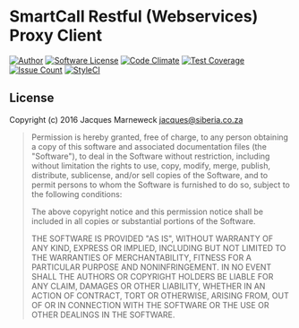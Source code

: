# SmartCall Restful (Webservices) Proxy Client

[![Author](http://img.shields.io/badge/author-@jacques-blue.svg?style=flat-square)](https://twitter.com/jacques)
[![Software License](https://img.shields.io/badge/license-MIT-brightgreen.svg?style=flat-square)](LICENSE.md)
[![Code Climate](https://codeclimate.com/repos/5843f9769d6f800bb60003e5/badges/aea14860b9086edef1b0/gpa.svg)](https://codeclimate.com/repos/5843f9769d6f800bb60003e5/feed)
[![Test Coverage](https://codeclimate.com/repos/5843f9769d6f800bb60003e5/badges/aea14860b9086edef1b0/coverage.svg)](https://codeclimate.com/repos/5843f9769d6f800bb60003e5/coverage)
[![Issue Count](https://codeclimate.com/repos/5843f9769d6f800bb60003e5/badges/aea14860b9086edef1b0/issue_count.svg)](https://codeclimate.com/repos/5843f9769d6f800bb60003e5/feed)
[![StyleCI](https://styleci.io/repos/75532043/shield?branch=master)](https://styleci.io/repos/75532043)

## License

Copyright (c) 2016 Jacques Marneweck <jacques@siberia.co.za>

> Permission is hereby granted, free of charge, to any person obtaining a copy
> of this software and associated documentation files (the "Software"), to deal
> in the Software without restriction, including without limitation the rights
> to use, copy, modify, merge, publish, distribute, sublicense, and/or sell
> copies of the Software, and to permit persons to whom the Software is
> furnished to do so, subject to the following conditions:
>
> The above copyright notice and this permission notice shall be included in
> all copies or substantial portions of the Software.
>
> THE SOFTWARE IS PROVIDED "AS IS", WITHOUT WARRANTY OF ANY KIND, EXPRESS OR
> IMPLIED, INCLUDING BUT NOT LIMITED TO THE WARRANTIES OF MERCHANTABILITY,
> FITNESS FOR A PARTICULAR PURPOSE AND NONINFRINGEMENT. IN NO EVENT SHALL THE
> AUTHORS OR COPYRIGHT HOLDERS BE LIABLE FOR ANY CLAIM, DAMAGES OR OTHER
> LIABILITY, WHETHER IN AN ACTION OF CONTRACT, TORT OR OTHERWISE, ARISING FROM,
> OUT OF OR IN CONNECTION WITH THE SOFTWARE OR THE USE OR OTHER DEALINGS IN
> THE SOFTWARE.
